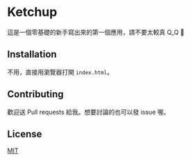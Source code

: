 # Ketchup

這是一個零基礎的新手寫出來的第一個應用，請不要太較真 Q_Q

## Installation

不用，直接用瀏覽器打開 `index.html`。

## Contributing

歡迎送 Pull requests 給我。想要討論的也可以發 issue 喔。

## License
[MIT](https://choosealicense.com/licenses/mit/)